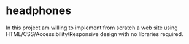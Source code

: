 # headphones
In this project am willing to implement from scratch a web site using  HTML/CSS/Accessibility/Responsive design with no libraries required.
